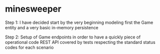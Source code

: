 # minesweeper

Step 1:
 I have decided start by the very beginning modeling first the Game entity 
 and a very basic in-memory persistence
 
Step 2:
  Setup of Game endpoints in order to have a quickly piece of operational code
  REST API covered by tests respecting the standard status codes for each scenario
  